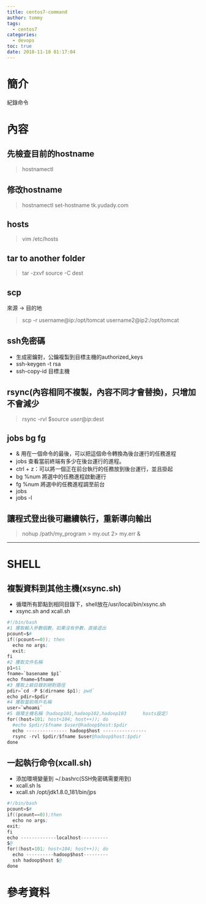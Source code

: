 ```yaml
---
title: centos7-command
author: tommy
tags:
  - centos7
categories:
  - devops
toc: true
date: 2018-11-18 01:17:04
---
```


# 簡介

紀錄命令

<!--more-->
# 內容

## 先檢查目前的hostname
> hostnamectl

## 修改hostname
> hostnamectl set-hostname tk.yudady.com

## hosts
> vim /etc/hosts

## tar to another folder
> tar -zxvf source -C dest

## scp
來源 -> 目的地
> scp -r username@ip:/opt/tomcat username2@ip2:/opt/tomcat

## ssh免密碼
- 生成密鑰對，公鑰複製到目標主機的authorized_keys
- ssh-keygen -t rsa
- ssh-copy-id 目標主機

## rsync(內容相同不複製，內容不同才會替換)，只增加不會減少
> rsync -rvl $source $user@ip:$dest

## jobs bg fg
- & 用在一個命令的最後，可以把這個命令轉換為後台運行的任務進程
- jobs 查看當前終端有多少在後台運行的進程。
- ctrl + z：可以將一個正在前台執行的任務放到後台運行，並且掛起
- bg %num 將選中的任務進程啟動運行
- fg %num 將選中的任務進程調至前台
- jobs 
- jobs -l


## 讓程式登出後可繼續執行，重新導向輸出
> nohup /path/my_program > my.out 2> my.err &








---


# SHELL

## 複製資料到其他主機(xsync.sh)
- 循環所有節點到相同目錄下，shell放在/usr/local/bin/xsync.sh
- xsync.sh and xcall.sh
```s
#!/bin/bash
#1 獲取輸入參數個數，如果沒有參數，直接退出
pcount=$#
if((pcount==0)); then
  echo no args;
  exit;
fi
#2 獲取文件名稱
p1=$1
fname=`basename $p1`
echo fname=$fname
#3 獲取上級目錄到絕對路徑
pdir=`cd -P $(dirname $p1); pwd`
echo pdir=$pdir
#4 獲取當前用戶名稱
user=`whoami`
#5 循環主機名稱（hadoop101,hadoop102,hadoop103      hosts設定）
for((host=101; host<104; host++)); do
  #echo $pdir/$fname $user@hadoop$host:$pdir
  echo --------------- hadoop$host ----------------
  rsync -rvl $pdir/$fname $user@hadoop$host:$pdir
done
```

## 一起執行命令(xcall.sh)
- 添加環境變量到 ~/.bashrc(SSH免密碼需要用到)
- xcall.sh ls
- xcall.sh /opt/jdk1.8.0_181/bin/jps
```s
#!/bin/bash
pcount=$#
if((pcount==0));then
  echo no args;
exit;
fi
echo -------------localhost----------
$@
for((host=101; host<104; host++)); do
  echo ----------hadoop$host---------
  ssh hadoop$host $@
done

```


# 參考資料


